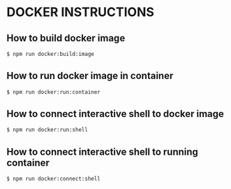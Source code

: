 # DOCKER INSTRUCTIONS

## How to build docker image

```sh
$ npm run docker:build:image
```

## How to run docker image in container

```sh
$ npm run docker:run:container
```

## How to connect interactive shell to docker image

```sh
$ npm run docker:run:shell
```

## How to connect interactive shell to running container

```sh
$ npm run docker:connect:shell
```
